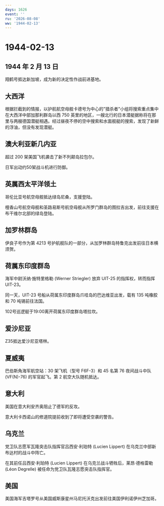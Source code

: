 ```yaml
---
days: 1626
event: ''
ru: '2026-08-08'
ww: '1944-02-13'
---
```


# 1944-02-13

## 1944 年 2 月 13 日

翔鹤号抵达新加坡，成为新的决定性作战前进基地。

## 大西洋

根据拦截到的情报，以护航航空母舰卡德号为中心的"猎杀者"小组将搜索重点集中在大西洋中部加那利群岛以西
750
英里的地区，一艘北行的日本潜艇据称将在那里与两艘德国潜艇相遇。经过昼夜不停的空中搜索和水面舰艇的搜索，发现了新鲜的浮油，但没有发现潜艇。

## 澳大利亚新几内亚

超过 200 架美国飞机袭击了新不列颠岛拉包尔。

日军出动约50架战斗机进行防御。

## 英属西太平洋领土

哥伦比亚号航空母舰抵达绿岛尼桑，支援登陆。

檀香山号航空母舰和圣路易斯号航空母舰从所罗门群岛的图拉吉出发，前往支援在布干维尔北部的绿岛登陆。

## 加罗林群岛

伊良子号作为第 4213
号护航舰队的一部分，从加罗林群岛特鲁克出发前往日本横须贺。

## 荷属东印度群岛

海军中尉沃纳·施特里格勒 (Werner Striegler) 放弃 UIT-25
的指挥权，转而指挥 UIT-23。

同一天，UIT-23 号船从荷属东印度群岛爪哇岛的巴达维亚出发，载有 135
吨橡胶和 70 吨锡前往法国。

102号巡逻艇于19:00离开荷属东印度群岛塔拉坎。

## 爱沙尼亚

Z35抵达爱沙尼亚塔林。

## 夏威夷

巴伯斯角海军航空站：30 架飞机（型号 F6F-3）和 45 名第 76 夜间战斗中队
(VF(N)-76) 的军官起飞。第 2 航空大队随机抵达。

## 意大利

美国在意大利安齐奥阻止了德军的反攻。

意大利卡西诺山的修道院提前收到了即将遭受空袭的警告。

## 乌克兰

党卫队志愿军瓦隆突击队指挥官吕西安·利珀特 (Lucien Lippert)
在乌克兰中部新布达村的战斗中阵亡。

在其前任吕西安·利珀特 (Lucien Lippert) 在乌克兰战斗牺牲后，莱昂·德格雷勒
(Léon Degrelle) 被任命为党卫队瓦隆志愿突击队指挥官。

## 美国

美国海军吉塔罗号从美国威斯康星州马尼托沃克出发前往美国伊利诺伊州芝加哥。